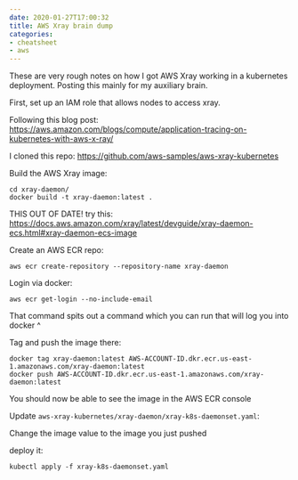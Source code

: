 ```yaml
---
date: 2020-01-27T17:00:32
title: AWS Xray brain dump
categories:
- cheatsheet
- aws
---
```


These are very rough notes on how I got AWS Xray working in a kubernetes deployment.
Posting this mainly for my auxiliary brain.

First, set up an IAM role that allows nodes to access xray.

Following this blog post:
https://aws.amazon.com/blogs/compute/application-tracing-on-kubernetes-with-aws-x-ray/

I cloned this repo:
https://github.com/aws-samples/aws-xray-kubernetes

Build the AWS Xray image:
```
cd xray-daemon/
docker build -t xray-daemon:latest .
```

THIS OUT OF DATE! try this: https://docs.aws.amazon.com/xray/latest/devguide/xray-daemon-ecs.html#xray-daemon-ecs-image

Create an AWS ECR repo:
```
aws ecr create-repository --repository-name xray-daemon
```

Login via docker:
```
aws ecr get-login --no-include-email
```
That command spits out a command which you can run that will log you into docker ^

Tag and push the image there:
```
docker tag xray-daemon:latest AWS-ACCOUNT-ID.dkr.ecr.us-east-1.amazonaws.com/xray-daemon:latest
docker push AWS-ACCOUNT-ID.dkr.ecr.us-east-1.amazonaws.com/xray-daemon:latest
```
You should now be able to see the image in the AWS ECR console

Update `aws-xray-kubernetes/xray-daemon/xray-k8s-daemonset.yaml`:

Change the image value to the image you just pushed

deploy it:
```
kubectl apply -f xray-k8s-daemonset.yaml
```
